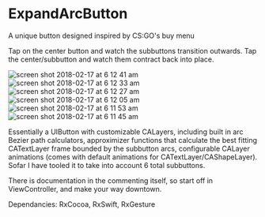 # ExpandArcButton
A unique button designed inspired by CS:GO's buy menu

Tap on the center button and watch the subbuttons transition outwards.  Tap the center/subbutton and watch them contract back into place.


![screen shot 2018-02-17 at 6 12 41 am](https://user-images.githubusercontent.com/11773312/36341864-aa4aaf14-13a9-11e8-8445-9c5255055897.png)
![screen shot 2018-02-17 at 6 12 33 am](https://user-images.githubusercontent.com/11773312/36341865-aa60aa1c-13a9-11e8-92e0-eb273497cb07.png)
![screen shot 2018-02-17 at 6 12 27 am](https://user-images.githubusercontent.com/11773312/36341866-aa779b00-13a9-11e8-9a40-17fc26549276.png)
![screen shot 2018-02-17 at 6 12 05 am](https://user-images.githubusercontent.com/11773312/36341867-aa8de716-13a9-11e8-85c9-fc3b04a8fcb6.png)
![screen shot 2018-02-17 at 6 11 53 am](https://user-images.githubusercontent.com/11773312/36341868-aaa46964-13a9-11e8-8763-f401206e4d75.png)
![screen shot 2018-02-17 at 6 11 45 am](https://user-images.githubusercontent.com/11773312/36341869-aabb50c0-13a9-11e8-90ca-6b407d96f362.png)


Essentially a UIButton with customizable CALayers, including built in arc Bezier path calculators, approximizer functions that calculate the best fitting CATextLayer frame bounded by the subbutton arcs, configurable CALayer animations (comes with  default animations for CATextLayer/CAShapeLayer).  Sofar I have tooled it to take into account 6 total subbuttons.

There is documentation in the commenting itself, so start off in ViewController, and make your way downtown.

Dependancies: RxCocoa, RxSwift, RxGesture
